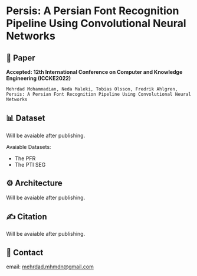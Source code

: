 # Persis: A Persian Font Recognition Pipeline Using Convolutional Neural Networks


## 📖 Paper
**Accepted: 12th International Conference on Computer and Knowledge Engineering (ICCKE2022)**

```Mehrdad Mohammadian, Neda Maleki, Tobias Olsson, Fredrik Ahlgren, Persis: A Persian Font Recognition Pipeline Using Convolutional Neural Networks ```


## 📊 Dataset
Will be avaiable after publishing.

<!-- ![mehrdad mohammadina](assets/presis-some-samples.png) -->


Avaiable Datasets:
- The PFR
- The PTI SEG

## ⚙️ Architecture
Will be avaiable after publishing.

## ✍️ Citation
Will be avaiable after publishing.


## 📧 Contact
email:  mehrdad.mhmdn@gmail.com
